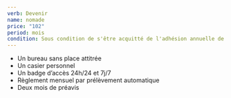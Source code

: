 ```yaml
---
verb: Devenir
name: nomade
price: "102"
period: mois
condition: Sous condition de s'être acquitté de l'adhésion annuelle de 15 €
---
```


* Un bureau sans place attitrée
* Un casier personnel
* Un badge d’accès 24h/24 et 7j/7
* Règlement mensuel par prélèvement automatique
* Deux mois de préavis
